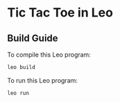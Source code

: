 # Tic Tac Toe in Leo

## Build Guide

To compile this Leo program:
```bash
leo build
```

To run this Leo program:
```bash
leo run
```
